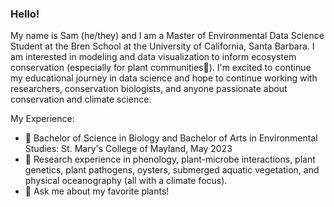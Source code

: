 ### Hello!

My name is Sam (he/they) and I am a Master of Environmental Data Science Student at the Bren School at the University of California, Santa Barbara. I am interested in  modeling and data visualization to inform ecosystem conservation (especially for plant communities🌱). I'm excited to continue my educational journey in data science and hope to continue working with researchers, conservation biologists, and anyone passionate about conservation and climate science.

My Experience: 
- 🏫 Bachelor of Science in Biology and Bachelor of Arts in Environmental Studies: St. Mary's College of Mayland, May 2023
- 🌱 Research experience in phenology, plant-microbe interactions, plant genetics, plant pathogens, oysters, submerged aquatic vegetation, and physical oceanography (all with a climate focus).
- 💬 Ask me about my favorite plants!

